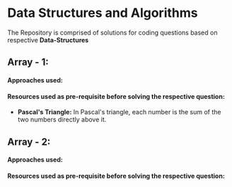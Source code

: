 # Data Structures and Algorithms

The Repository is comprised of solutions for coding questions based on respective **Data-Structures**

## Array - 1:

#### Approaches used:

#### Resources used as pre-requisite before solving the respective question:

- **Pascal's Triangle:** In Pascal's triangle, each number is the sum of the two numbers directly above it.


## Array - 2:

#### Approaches used:

#### Resources used as pre-requisite before solving the respective question:

